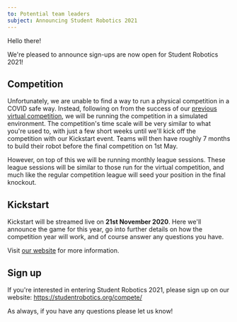 ```yaml
---
to: Potential team leaders
subject: Announcing Student Robotics 2021
---
```


Hello there!

We're pleased to announce sign-ups are now open for Student Robotics 2021!

## Competition

Unfortunately, we are unable to find a way to run a physical competition in a COVID safe way. Instead, following on from the success of our [previous virtual competition](https://studentrobotics.org/news/2020-07-25-post-competition/), we will be running the competition in a simulated environment. The competition's time scale will be very similar to what you're used to, with just a few short weeks until we'll kick off the competition with our Kickstart event. Teams will then have roughly 7 months to build their robot before the final competition on 1st May.

However, on top of this we will be running monthly league sessions. These league sessions will be similar to those run for the virtual competition, and much like the regular competition league will seed your position in the final knockout.

## Kickstart

Kickstart will be streamed live on **21st November 2020**. Here we'll announce the game for this year, go into further details on how the competition year will work, and of course answer any questions you have.

Visit [our website](https://studentrobotics.org/news/2020-10-29-sr2021-registration-open/) for more information.

## Sign up

If you're interested in entering Student Robotics 2021, please sign up on our website: https://studentrobotics.org/compete/

As always, if you have any questions please let us know!
